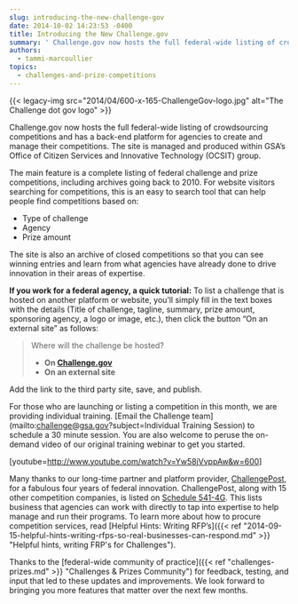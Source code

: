 ```yaml
---
slug: introducing-the-new-challenge-gov
date: 2014-10-02 14:23:53 -0400
title: Introducing the New Challenge.gov
summary: ' Challenge.gov now hosts the full federal-wide listing of crowdsourcing competitions and has a back-end platform for agencies to create and manage their competitions. The site is managed and produced within GSA&#8217;s Office of Citizen Services and Innovative Technology (OCSIT) group. The main feature is a complete'
authors:
  - tammi-marcoullier
topics:
  - challenges-and-prize-competitions
---
```


{{< legacy-img src="2014/04/600-x-165-ChallengeGov-logo.jpg" alt="The Challenge dot gov logo" >}}

Challenge.gov now hosts the full federal-wide listing of crowdsourcing competitions and has a back-end platform for agencies to create and manage their competitions. The site is managed and produced within GSA&#8217;s Office of Citizen Services and Innovative Technology (OCSIT) group.

The main feature is a complete listing of federal challenge and prize competitions, including archives going back to 2010. For website visitors searching for competitions, this is an easy to search tool that can help people find competitions based on:

  * Type of challenge
  * Agency
  * Prize amount

The site is also an archive of closed competitions so that you can see winning entries and learn from what agencies have already done to drive innovation in their areas of expertise.

**If you work for a federal agency, a quick tutorial:** To list a challenge that is hosted on another platform or website, you’ll simply fill in the text boxes with the details (Title of challenge, tagline, summary, prize amount, sponsoring agency, a logo or image, etc.), then click the button “On an external site” as follows:

> Where will the challenge be hosted?
> 
>   * **On [Challenge.gov](https://www.challenge.gov/list/)**
>   * **On an external site**

Add the link to the third party site, save, and publish.

For those who are launching or listing a competition in this month, we are providing individual training. [Email the Challenge team](mailto:challenge@gsa.gov?subject=Individual Training Session) to schedule a 30 minute session. You are also welcome to peruse the on-demand video of our original training webinar to get you started.

[youtube=http://www.youtube.com/watch?v=Yw58jVvppAw&w=600]
  
Many thanks to our long-time partner and platform provider, [ChallengePost](http://www.challengepost.com "ChallengePost.com"), for a fabulous four years of federal innovation. ChallengePost, along with 15 other competition companies, is listed on [Schedule 541-4G](http://www.gsaelibrary.gsa.gov/ElibMain/sinDetails.do?scheduleNumber=541&specialItemNumber=541+4G&executeQuery=YES). This lists business that agencies can work with directly to tap into expertise to help manage and run their programs. To learn more about how to procure competition services, read [Helpful Hints: Writing RFP&#8217;s]({{< ref "2014-09-15-helpful-hints-writing-rfps-so-real-businesses-can-respond.md" >}} "Helpful hints, writing FRP's for Challenges").

Thanks to the [federal-wide community of practice]({{< ref "challenges-prizes.md" >}} "Challenges & Prizes Community") for feedback, testing, and input that led to these updates and improvements. We look forward to bringing you more features that matter over the next few months.